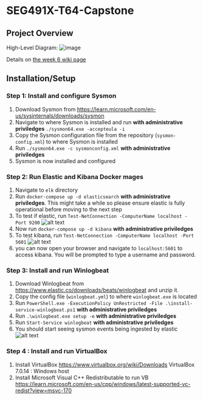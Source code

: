 # SEG491X-T64-Capstone

## Project Overview
High-Level Diagram:
![image](https://github.com/fredjkhar/SEG491X-T64-Capstone/assets/45071113/5463aad9-c2b7-43b2-bc32-f8fbca263b73)

Details on [the week 6 wiki page](https://github.com/fredjkhar/SEG491X-T64-Capstone/wiki/Week-6-%E2%80%90-ELK-Stack-and-beyond)

## Installation/Setup
### Step 1: Install and configure Sysmon
1. Download Sysmon from https://learn.microsoft.com/en-us/sysinternals/downloads/sysmon
2. Navigate to where Sysmon is installed and run **with administrative priviledges** `./sysmon64.exe -accepteula -i`
3. Copy the Sysmon configuration file from the repository (`sysmon-config.xml`) to where Sysmon is installed
4. Run `./sysmon64.exe -c sysmonconfig.xml` **with administrative priviledges**
5. Sysmon is now installed and configured

### Step 2: Run Elastic and Kibana Docker mages
1. Navigate to `elk` directory
2. Run `docker-compose up -d elasticsearch` **with administrative priviledges**. This might take a while so please ensure elastic is fully operational before moving to the next step
3. To test if elastic, run `Test-NetConnection -ComputerName localhost -Port 9200`
    ![alt text](./images/conn-test-port-9200.png)
4. Now run `docker-compose up -d kibana` **with administrative priviledges**
5. To test kibana, run `Test-NetConnection -ComputerName localhost -Port 5601`
![alt text](./images/conn-test-port-5601.png)
6. you can now open your browser and navigate to `localhost:5601` to access kibana. You will be prompted to type a username and password.

### Step 3: Install and run Winlogbeat
1. Download Winlogbeat from https://www.elastic.co/downloads/beats/winlogbeat and unzip it. 
2. Copy the config file (`winlogbeat.yml`) to where `winlogbeat.exe` is located
3. Run `PowerShell.exe -ExecutionPolicy UnRestricted -File .\install-service-winlogbeat.ps1` **with administrative priviledges**
4. Run `.\winlogbeat.exe setup -e` **with administrative priviledges**
5. Run `Start-Service winlogbeat` **with administrative priviledges**
6. You should start seeing sysmon events being ingested by elastic
![alt text](./images/kibana-dashboard.png)

### Step 4 : Install and run VirtualBox
1. Install VirtualBox 
    https://www.virtualbox.org/wiki/Downloads
    VirtualBox 7.0.14 : Windows host
2. Install Microsoft Visual C++ Redistributable to run VB
   https://learn.microsoft.com/en-us/cpp/windows/latest-supported-vc-redist?view=msvc-170
   
    




